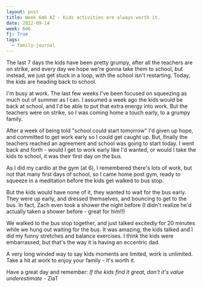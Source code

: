 ```yaml
---
layout: post
title: Week 646 AZ - Kids activities are always worth it.
date: 2022-09-14
week: 646
fj: True
tags:
  - family-journal
---
```


The last 7 days the kids have been pretty grumpy, after all the teachers are on strike, and every day we hope we're gonna take them to school, but instead, we just get stuck in a loop, with the school isn't restarting. Today, the kids are heading back to school.

I'm busy at work. The last few weeks I've been focused on squeezing as much out of summer as I can. I assumed a week ago the kids would be back at school, and I'd be able to put that extra energy into work. But the teachers were on strike, so I was coming home a touch early, to a grumpy family.

After a week of being told "school could start tomorrow" I'd given up hope, and committed to get work early so I could get caught up. But, finally the teachers reached an agreement and school was going to start today. I went back and forth - would I get to work early like I'd wanted, or would I take the kids to school, it was their first day on the bus.

As I did my cardio at the gym (at 6), I remembered there's lots of work, but not that many first days of school, so I came home post gym, ready to squeeze in a meditation before the kids get walked to bus stop.

But the kids would have none of it, they wanted to wait for the bus early. They were up early, and dressed themselves, and bouncing to get to the bus. In fact, Zach even took a shower the night before (I didn't realize he'd actually taken a shower before - great for him!!)

We walked to the bus stop together, and just talked excitedly for 20 minutes while we hung out waiting for the bus. It was amazing, the kids talked and I did my funny stretches and balance exercises. I think the kids were embarrassed, but that's the way it is having an eccentric dad.

A very long winded way to say kids moments are limited, work is unlimited. Take a hit at work to enjoy your family - it's worth it.

Have a great day and remember: _If the kids find it great, don't it's value underestimate_ - ZiaT
